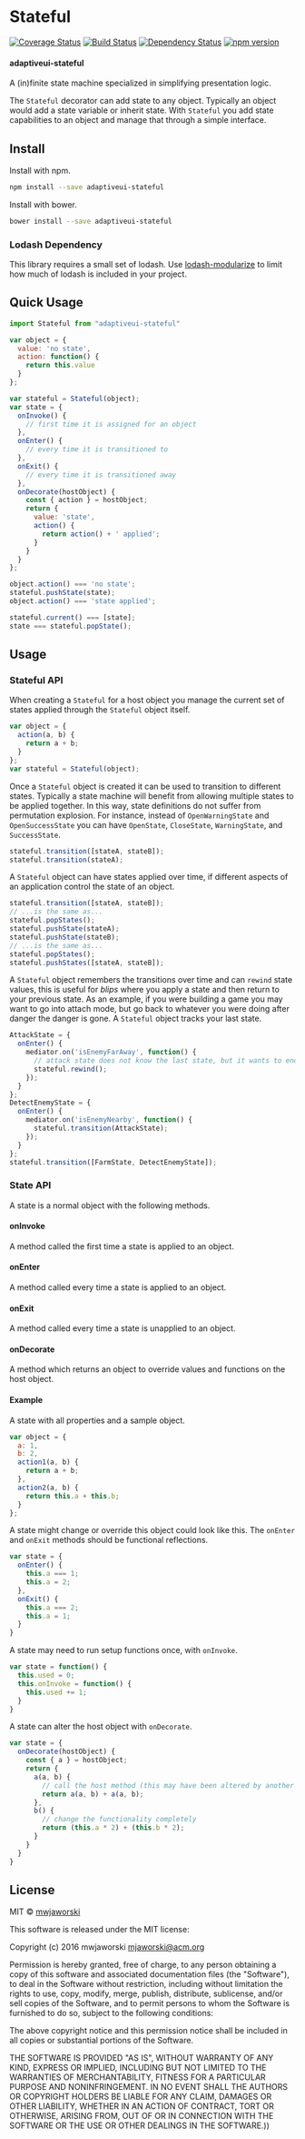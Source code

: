 # Stateful

[![Coverage Status](https://coveralls.io/repos/github/adaptiveui/stateful/badge.svg?branch=master)](https://coveralls.io/github/adaptiveui/stateful?branch=master)
[![Build Status](https://travis-ci.org/adaptiveui/stateful.svg?branch=master)](https://travis-ci.org/adaptiveui/stateful)
[![Dependency Status](https://david-dm.org/adaptiveui/stateful.svg)](https://david-dm.org/adaptiveui/stateful.svg?style=flat-square)
[![npm version](https://badge.fury.io/js/adaptiveui-stateful.svg)](https://badge.fury.io/js/adaptiveui-stateful)

#### adaptiveui-stateful

A (in)finite state machine specialized in simplifying presentation logic.

The `Stateful` decorator can add state to any object. Typically an object would add a state variable or inherit state. With `Stateful` you add state capabilities to an object and manage that through a simple interface.

## Install

Install with npm.

```sh
npm install --save adaptiveui-stateful
```

Install with bower.

```sh
bower install --save adaptiveui-stateful
```

### Lodash Dependency

This library requires a small set of lodash. Use [lodash-modularize](https://www.npmjs.com/package/lodash-modularize) to limit how much of lodash is included in your project.

## Quick Usage

```js
import Stateful from "adaptiveui-stateful"

var object = {
  value: 'no state',
  action: function() {
    return this.value
  }
};

var stateful = Stateful(object);
var state = {
  onInvoke() {
    // first time it is assigned for an object
  },
  onEnter() {
    // every time it is transitioned to
  },  
  onExit() {
    // every time it is transitioned away
  },
  onDecorate(hostObject) {
    const { action } = hostObject;
    return {
      value: 'state',
      action() {
        return action() + ' applied';
      }
    }
  }
};

object.action() === 'no state';
stateful.pushState(state);
object.action() === 'state applied';

stateful.current() === [state];
state === stateful.popState();
```

## Usage

### Stateful API

When creating a `Stateful` for a host object you manage the current set of states applied through the `Stateful` object itself.

```js
var object = {
  action(a, b) {
    return a + b;
  }
};
var stateful = Stateful(object);
```

Once a `Stateful` object is created it can be used to transition to different states. Typically a state machine will benefit from allowing multiple states to be applied together. In this way, state definitions do not suffer from permutation explosion. For instance, instead of `OpenWarningState` and `OpenSuccessState` you can have `OpenState`, `CloseState`, `WarningState`, and `SuccessState`.

```js
stateful.transition([stateA, stateB]);
stateful.transition(stateA);
```

A `Stateful` object can have states applied over time, if different aspects of an application control the state of an object.

```js
stateful.transition([stateA, stateB]);
// ...is the same as...
stateful.popStates();
stateful.pushState(stateA);
stateful.pushState(stateB);
// ...is the same as...
stateful.popStates();
stateful.pushStates([stateA, stateB]);
```

A `Stateful` object remembers the transitions over time and can `rewind` state values, this is useful for _blips_ where you apply a state and then return to your previous state. As an example, if you were building a game you may want to go into attach mode, but go back to whatever you were doing after danger the danger is gone. A `Stateful` object tracks your last state.

```js
AttackState = {
  onEnter() {
    mediator.on('isEnemyFarAway', function() {
      // attack state does not know the last state, but it wants to end attacking
      stateful.rewind();
    });
  }
};
DetectEnemyState = {
  onEnter() {
    mediator.on('isEnemyNearby', function() {
      stateful.transition(AttackState);
    });
  }
};
stateful.transition([FarmState, DetectEnemyState]);
```

### State API

A state is a normal object with the following methods.

#### onInvoke

A method called the first time a state is applied to an object.

#### onEnter

A method called every time a state is applied to an object.

#### onExit

A method called every time a state is unapplied to an object.

#### onDecorate

A method which returns an object to override values and functions on the host object.

#### Example

A state with all properties and a sample object.

```js
var object = {
  a: 1,
  b: 2,
  action1(a, b) {
    return a + b;
  },
  action2(a, b) {
    return this.a + this.b;
  }
};
```

A state might change or override this object could look like this. The `onEnter` and `onExit` methods should be functional reflections.

```js
var state = {
  onEnter() {
    this.a === 1;
    this.a = 2;
  },
  onExit() {
    this.a === 2;
    this.a = 1;
  }
}
```

A state may need to run setup functions once, with `onInvoke`.

```js
var state = function() {
  this.used = 0;
  this.onInvoke = function() {
    this.used += 1;
  }
}
```

A state can alter the host object with `onDecorate`.

```js
var state = {
  onDecorate(hostObject) {
    const { a } = hostObject;
    return {
      a(a, b) {
        // call the host method (this may have been altered by another state)
        return a(a, b) + a(a, b);
      },
      b() {
        // change the functionality completely
        return (this.a * 2) + (this.b * 2);
      }
    }
  }
}
```

## License

MIT © [mwjaworski](http://adaptiveui.io)

This software is released under the MIT license:

Copyright (c) 2016 mwjaworski mjaworski@acm.org

Permission is hereby granted, free of charge, to any person obtaining a copy of
this software and associated documentation files (the "Software"), to deal in
the Software without restriction, including without limitation the rights to
use, copy, modify, merge, publish, distribute, sublicense, and/or sell copies of
the Software, and to permit persons to whom the Software is furnished to do so,
subject to the following conditions:

The above copyright notice and this permission notice shall be included in all
copies or substantial portions of the Software.

THE SOFTWARE IS PROVIDED "AS IS", WITHOUT WARRANTY OF ANY KIND, EXPRESS OR
IMPLIED, INCLUDING BUT NOT LIMITED TO THE WARRANTIES OF MERCHANTABILITY, FITNESS
FOR A PARTICULAR PURPOSE AND NONINFRINGEMENT. IN NO EVENT SHALL THE AUTHORS OR
COPYRIGHT HOLDERS BE LIABLE FOR ANY CLAIM, DAMAGES OR OTHER LIABILITY, WHETHER
IN AN ACTION OF CONTRACT, TORT OR OTHERWISE, ARISING FROM, OUT OF OR IN
CONNECTION WITH THE SOFTWARE OR THE USE OR OTHER DEALINGS IN THE SOFTWARE.))
